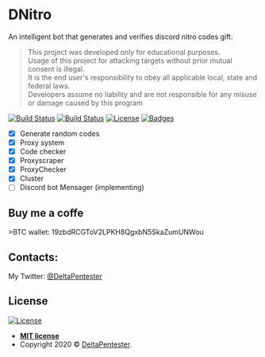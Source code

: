 # DNitro
An intelligent bot that generates and verifies discord nitro codes gift. 
>This project was developed only for educational purposes.<br>
>Usage of this project for attacking targets without prior mutual consent is illegal.<br>
>It is the end user's responsibility to obey all applicable local, state and federal laws.<br>
>Developers assume no liability and are not responsible for any misuse or damage caused by this program  

[![Build Status](http://img.shields.io/travis/badges/badgerbadgerbadger.svg?style=flat-square)](https://travis-ci.org/badges/badgerbadgerbadger)
[![Build Status](https://img.shields.io/npm/v/npm?style=flat-square)](https://travis-ci.org/badges/badgerbadgerbadger)
[![License](http://img.shields.io/:license-mit-blue.svg?style=flat-square)](http://badges.mit-license.org) 
[![Badges](http://img.shields.io/:badges-9/9-ff6799.svg?style=flat-square)](https://github.com/badges/badgerbadgerbadger)

- [X] Generate random codes
- [X] Proxy system
- [X] Code checker
- [X] Proxyscraper
- [X] ProxyChecker
- [X] Cluster
- [ ] Discord bot Mensager (implementing)

<h2>Buy me a coffe</h2>
>BTC wallet: 19zbdRCGToV2LPKH8QgxbN5SkaZumUNWou

<h2>Contacts:</h2>
My Twitter: <a href="https://twitter.com/DeltaPentester" target="_blank">@DeltaPentester</a>

## License

[![License](http://img.shields.io/:license-mit-blue.svg?style=flat-square)](http://badges.mit-license.org)

- **[MIT license](http://opensource.org/licenses/mit-license.php)**
- Copyright 2020 © <a href="https://twitter.com/DeltaPentester" target="_blank">DeltaPentester</a>.
